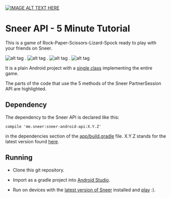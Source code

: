 [![IMAGE ALT TEXT HERE](http://img.youtube.com/vi/iapcKVn7DdY/0.jpg)](http://www.youtube.com/watch?v=iapcKVn7DdY)


Sneer API - 5 Minute Tutorial
====

This is a game of Rock-Paper-Scissors-Lizard-Spock ready to play with your friends on Sneer.

![alt tag](https://raw.githubusercontent.com/felipebueno/lizardspock/master/screenshots/0.png) . ![alt tag](https://raw.githubusercontent.com/felipebueno/lizardspock/master/screenshots/1.png) . ![alt tag](https://raw.githubusercontent.com/felipebueno/lizardspock/master/screenshots/2.png) . ![alt tag](https://raw.githubusercontent.com/felipebueno/lizardspock/master/screenshots/3.png)

It is a plain Android project with a [single class](https://github.com/felipebueno/lizardspock/blob/master/app/src/main/java/felipebueno/lizardspock/LizardSpockActivity.java) implementing the entire game.

The parts of the code that use the 5 methods of the Sneer PartnerSession API are highlighted.

Dependency
----
The dependency to the Sneer API is declared like this:
```
compile 'me.sneer:sneer-android-api:X.Y.Z'
```
in the dependencies section of the [app/build.gradle](https://github.com/felipebueno/lizardspock/blob/master/app/build.gradle) file. X.Y.Z stands for the latest version found [here](http://search.maven.org/#search|ga|1|sneer-android-api).

Running
----

  - Clone this git repository.

  - Import as a gradle project into [Android Studio](http://developer.android.com/sdk/index.html).

  - Run on devices with the [latest version of Sneer](https://github.com/sneerteam/sneer/releases/latest) installed and [play](http://www.worldrps.com/gambit-play) :).

